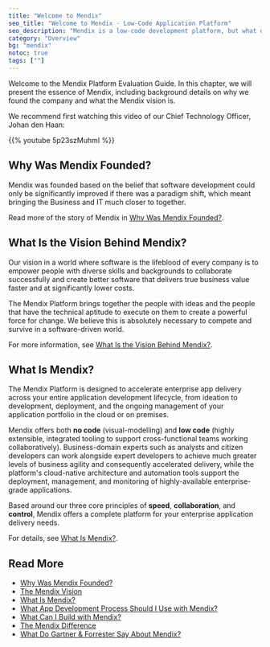 ```yaml
---
title: "Welcome to Mendix"
seo_title: "Welcome to Mendix - Low-Code Application Platform"
seo_description: "Mendix is a low-code development platform, but what does that mean? Learn more about why Mendix was founded & our core values from this guide."
category: "Overview"
bg: "mendix"
notoc: true
tags: [""]
---
```


Welcome to the Mendix Platform Evaluation Guide. In this chapter, we will present the essence of Mendix, including background details on why we found the company and what the Mendix vision is.

We recommend first watching this video of our Chief Technology Officer, Johan den Haan:

{{% youtube 5p23szMuhmI %}}

## Why Was Mendix Founded?

Mendix was founded based on the belief that software development could only be significantly improved if there was a paradigm shift, which meant bringing the Business and IT much closer to together.

Read more of the story of Mendix in [Why Was Mendix Founded?](why-founded).

## What Is the Vision Behind Mendix?

Our vision in a world where software is the lifeblood of every company is to empower people with diverse skills and backgrounds to collaborate successfully and create better software that delivers true business value faster and at significantly lower costs.

The Mendix Platform brings together the people with ideas and the people that have the technical aptitude to execute on them to create a powerful force for change. We believe this is absolutely necessary to compete and survive in a software-driven world.

For more information, see [What Is the Vision Behind Mendix?](mendix-vision).

## What Is Mendix?

The Mendix Platform is designed to accelerate enterprise app delivery across your entire application development lifecycle, from ideation to development, deployment, and the ongoing management of your application portfolio in the cloud or on premises.

Mendix offers both **no code** (visual-modelling) and **low code** (highly extensible, integrated tooling to support cross-functional teams working collaboratively). Business-domain experts such as analysts and citizen developers can work alongside expert developers to achieve much greater levels of business agility and consequently accelerated delivery, while the platform's cloud-native architecture and automation tools support the deployment, management, and monitoring of highly-available enterprise-grade applications.

Based around our three core principles of **speed**, **collaboration**, and **control**, Mendix offers a complete platform for your enterprise application delivery needs.

For details, see  [What Is Mendix?](what-is-mendix).

## Read More

* [Why Was Mendix Founded?](why-founded)
* [The Mendix Vision](mendix-vision)
* [What Is Mendix?](what-is-mendix)
* [What App Development Process Should I Use with Mendix?](dev-process)
* [What Can I Build with Mendix?](what-can-i-build)
* [The Mendix Difference](mendix-difference)
* [What Do Gartner & Forrester Say About Mendix?](gartner-forrester-mendix)
